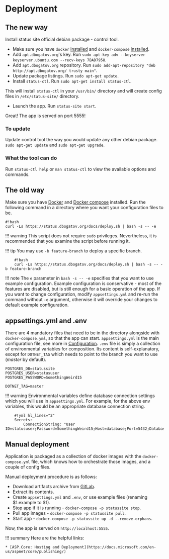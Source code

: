 # Deployment

## The new way

Install status site official debian package - control tool.

* Make sure you have `docker` [installed](https://docs.docker.com/engine/installation/) and `docker-compose` [installed](https://docs.docker.com/compose/install/).
* Add `apt.dbogatov.org`'s key. Run `sudo apt-key adv --keyserver keyserver.ubuntu.com --recv-keys 7BAD7958`.
* Add `apt.dbogatov.org` repository. Run `sudo add-apt-repository "deb http://apt.dbogatov.org/ trusty main"`.
* Update package listings. Run `sudo apt-get update`.
* Install `status-ctl`. Run `sudo apt-get install status-ctl`.

This will install `status-ctl` in your `/usr/bin/` directory and will create config files in `/etc/status-site/` directory.

* Launch the app. Run `status-site start`.

Great! The app is served on port 5555!

### To update

Update control tool the way you would update any other debian package.
`sudo apt-get update` and `sudo apt-get upgrade`.

### What the tool can do

Run `status-ctl help` or `man status-ctl` to view the available options and commands.

## The old way

Make sure you have [Docker](https://www.docker.com) and [Docker compose](https://docs.docker.com/compose/) installed.
Run the following command in a directory where you want your configuration files to be.

	#!bash
	curl -Ls https://status.dbogatov.org/docs/deploy.sh | bash -s -- -e

!!! warning
    This script does not require `sudo` privileges.
	Nevertheless, it is recommended that you examine the script before running it.

!!! tip
    You may use `-b feature-branch` to deploy a specific branch.

		#!bash
		curl -Ls https://status.dbogatov.org/docs/deploy.sh | bash -s -- -b feature-branch


!!! note
	The `e` parameter in `bash -s -- -e` specifies that you want to use example configuration.
	Example configuration is conservative - most of the features are disabled, but is still enough for a basic operation of the app.
	If you want to change configuration, modify `appsettings.yml` and re-run the command without `-e` argument, otherwise it will override your changes to default example configuration.

## appsettings.yml and .env

There are 4 mandatory files that need to be in the directory alongside with `docker-compose.yml`, so that the app can start.
`appsettings.yml` is the main configuration file, see more in [Configuration](/configuration/).
`.env` file is simply a collection of environmental variables for composition.
Its content is self-explanatory, except for `DOTNET_TAG` which needs to point to the branch you want to use (*master* by default).

	POSTGRES_DB=statussite
	POSTGRES_USER=statususer
	POSTGRES_PASSWORD=SomethingWeird15

	DOTNET_TAG=master

!!! warning
    Environmental variables define database connection settings which you will use in `appsettings.yml`.
	For example, for the above env variables, this would be an appropriate database connection string.

		#!yml hl_lines="2"
		Secrets:
			ConnectionString: "User ID=statususer;Password=SomethingWeird15;Host=database;Port=5432;Database=statussite;Pooling=false;CommandTimeout=300;"

## Manual deployment

Application is packaged as a collection of docker images with the `docker-compose.yml` file, which knows how to orchestrate those images, and a couple of config files.

Manual deployment procedure is as follows:

* Download artifacts archive from [GitLab](https://git.dbogatov.org/dbogatov/status-site).
* Extract its contents.
* Create `appsettings.yml` and `.env`, or use example files (renaming $1.example to $1).
* Stop app if it is running - `docker-compose -p statussite stop`.
* Pull app images - `docker-compose -p statussite pull`.
* Start app - `docker-compose -p statussite up -d --remove-orphans`.

Now, the app is served on `http://localhost:5555`.

!!! summary
    Here are the helpful links:
	
	* [ASP.Core: Hosting and Deployment](https://docs.microsoft.com/en-us/aspnet/core/publishing/)
